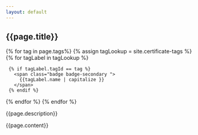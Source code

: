 ```yaml
---
layout: default
---
```


<h2>{{page.title}}</h2>
<p>
{% for tag in page.tags%}
 {% assign tagLookup = site.certificate-tags %}
   {% for tagLabel in tagLookup %}

     {% if tagLabel.tagId == tag %}
       <span class="badge badge-secondary ">
         {{tagLabel.name | capitalize }}
       </span>
     {% endif %}
   {% endfor %}
{% endfor %}
</p>

<p>
{{page.description}}
</p>

{{page.content}}
